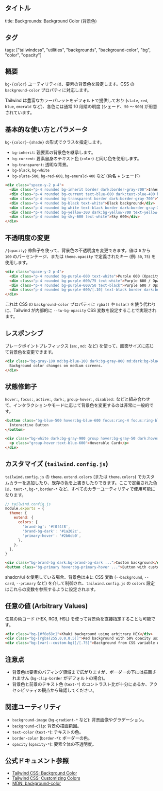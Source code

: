## タイトル
title: Backgrounds: Background Color (背景色)

## タグ
tags: ["tailwindcss", "utilities", "backgrounds", "background-color", "bg", "color", "opacity"]

## 概要
`bg-{color}` ユーティリティは、要素の背景色を設定します。CSS の `background-color` プロパティに対応します。

Tailwind は豊富なカラーパレットをデフォルトで提供しており (`slate`, `red`, `blue`, `emerald` など)、各色には通常 10 段階の明度 (シェード、`50` ～ `900`) が用意されています。

## 基本的な使い方とパラメータ

`bg-{color}-{shade}` の形式でクラスを指定します。

*   `bg-inherit`: 親要素の背景色を継承します。
*   `bg-current`: 要素自身のテキスト色 (`color`) と同じ色を使用します。
*   `bg-transparent`: 透明な背景。
*   `bg-black`, `bg-white`
*   `bg-slate-500`, `bg-red-600`, `bg-emerald-400` など (色名 + シェード)

```html
<div class="space-y-2 p-4">
  <div class="p-4 rounded bg-inherit border dark:border-gray-700">Inherit background (depends on parent)</div>
  <div class="p-4 rounded bg-current text-blue-600 dark:text-blue-400 border dark:border-gray-700">Current color background (matches text color)</div>
  <div class="p-4 rounded bg-transparent border dark:border-gray-700">Transparent background</div>
  <div class="p-4 rounded bg-black text-white">Black background</div>
  <div class="p-4 rounded bg-white text-black border dark:border-gray-300">White background</div>
  <div class="p-4 rounded bg-yellow-300 dark:bg-yellow-700 text-yellow-900 dark:text-yellow-100">Yellow 300 (Dark: Yellow 700)</div>
  <div class="p-4 rounded bg-sky-600 text-white">Sky 600</div>
</div>
```

## 不透明度の変更

`/{opacity}` 修飾子を使って、背景色の不透明度を変更できます。値は `0` から `100` のパーセンテージ、または `theme.opacity` で定義されたキー (例: `50`, `75`) を使用します。

```html
<div class="space-y-2 p-4">
  <div class="p-4 rounded bg-purple-600 text-white">Purple 600 (Opacity 100%)</div>
  <div class="p-4 rounded bg-purple-600/75 text-white">Purple 600 / Opacity 75%</div>
  <div class="p-4 rounded bg-purple-600/50 text-black">Purple 600 / Opacity 50%</div>
  <div class="p-4 rounded bg-purple-600/[.10] text-black border dark:border-gray-700">Purple 600 / Opacity 10% (Arbitrary)</div>
</div>
```
これは CSS の `background-color` プロパティに `rgba()` や `hsla()` を使う代わりに、Tailwind が内部的に `--tw-bg-opacity` CSS 変数を設定することで実現されます。

## レスポンシブ

ブレークポイントプレフィックス (`sm:`, `md:` など) を使って、画面サイズに応じて背景色を変更できます。

```html
<div class="bg-gray-100 md:bg-blue-100 dark:bg-gray-800 md:dark:bg-blue-900 ...">
  Background color changes on medium screens.
</div>
```

## 状態修飾子

`hover:`, `focus:`, `active:`, `dark:`, `group-hover:`, `disabled:` などと組み合わせて、インタラクションやモードに応じて背景色を変更するのは非常に一般的です。

```html
<button class="bg-blue-500 hover:bg-blue-600 focus:ring-4 focus:ring-blue-300 dark:bg-blue-600 dark:hover:bg-blue-700 ...">
  Interactive Button
</button>

<div class="bg-white dark:bg-gray-900 group hover:bg-gray-50 dark:hover:bg-gray-800 ...">
  <p class="group-hover:text-blue-600">Hoverable Card</p>
</div>
```

## カスタマイズ (`tailwind.config.js`)

`tailwind.config.js` の `theme.extend.colors` (または `theme.colors`) でカスタムカラーを追加したり、既存の色を上書きしたりできます。ここで定義された色は、`text-*`, `bg-*`, `border-*` など、すべてのカラーユーティリティで使用可能になります。

```javascript
// tailwind.config.js
module.exports = {
  theme: {
    extend: {
      colors: {
        'brand-bg': '#f0f4f8',
        'brand-bg-dark': '#1a202c',
        'primary-hover': '#2b6cb0',
      },
    },
  },
}
```

```html
<div class="bg-brand-bg dark:bg-brand-bg-dark ...">Custom background</div>
<button class="bg-primary hover:bg-primary-hover ...">Button with custom hover</button>
```
shadcn/ui を使用している場合、背景色は主に CSS 変数 (`--background`, `--card`, `--primary` など) を介して制御され、`tailwind.config.js` の `colors` 設定はこれらの変数を参照するように設定されます。

## 任意の値 (Arbitrary Values)

任意の色コード (HEX, RGB, HSL) を使って背景色を直接指定することも可能です。

```html
<div class="bg-[#f0e68c]">Khaki background using arbitrary HEX</div>
<div class="bg-[rgba(255,0,0,0.5)]">Red background with 50% opacity using arbitrary RGBA</div>
<div class="bg-[var(--custom-bg)]/[.75]">Background from CSS variable with opacity</div>
```

## 注意点

*   背景色は要素のパディング領域まで広がりますが、ボーダーの下には描画されません (`bg-clip-border` がデフォルトの場合)。
*   背景色と前景のテキスト色 (`text-*`) のコントラスト比が十分にあるか、アクセシビリティの観点から確認してください。

## 関連ユーティリティ

*   `background-image` (`bg-gradient-*` など): 背景画像やグラデーション。
*   `background-clip`: 背景の描画範囲。
*   `text-color` (`text-*`): テキストの色。
*   `border-color` (`border-*`): ボーダーの色。
*   `opacity` (`opacity-*`): 要素全体の不透明度。

## 公式ドキュメント参照
*   [Tailwind CSS: Background Color](https://tailwindcss.com/docs/background-color)
*   [Tailwind CSS: Customizing Colors](https://tailwindcss.com/docs/customizing-colors)
*   [MDN: background-color](https://developer.mozilla.org/en-US/docs/Web/CSS/background-color)